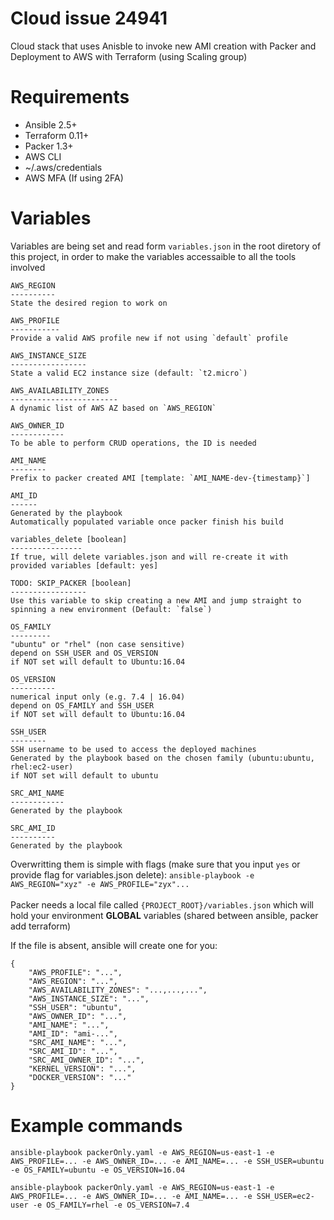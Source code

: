 # Cloud issue 24941
Cloud stack that uses Anisble to invoke new AMI creation with Packer and Deployment to AWS with Terraform (using Scaling group)

# Requirements
* Ansible 2.5+
* Terraform 0.11+
* Packer 1.3+
* AWS CLI
* ~/.aws/credentials
* AWS MFA (If using 2FA)

# Variables
Variables are being set and read form `variables.json` in the root diretory of this project, in order to make the variables accessaible to all the tools involved

    AWS_REGION
    ----------
    State the desired region to work on
    
    AWS_PROFILE
    -----------
    Provide a valid AWS profile new if not using `default` profile
    
    AWS_INSTANCE_SIZE
    -----------------
    State a valid EC2 instance size (default: `t2.micro`)
    
    AWS_AVAILABILITY_ZONES
    ------------------------  
    A dynamic list of AWS AZ based on `AWS_REGION`
    
    AWS_OWNER_ID
    ------------
    To be able to perform CRUD operations, the ID is needed
    
    AMI_NAME
    --------
    Prefix to packer created AMI [template: `AMI_NAME-dev-{timestamp}`]

    AMI_ID
    ------
    Generated by the playbook
    Automatically populated variable once packer finish his build

    variables_delete [boolean]
    ----------------
    If true, will delete variables.json and will re-create it with provided variables [default: yes]
    
    TODO: SKIP_PACKER [boolean]
    -----------------
    Use this variable to skip creating a new AMI and jump straight to spinning a new environment (Default: `false`)

    OS_FAMILY
    ---------
    "ubuntu" or "rhel" (non case sensitive)
    depend on SSH_USER and OS_VERSION
    if NOT set will default to Ubuntu:16.04

    OS_VERSION
    ----------
    numerical input only (e.g. 7.4 | 16.04)
    depend on OS_FAMILY and SSH_USER
    if NOT set will default to Ubuntu:16.04

    SSH_USER
    --------
    SSH username to be used to access the deployed machines
    Generated by the playbook based on the chosen family (ubuntu:ubuntu, rhel:ec2-user)
    if NOT set will default to ubuntu

    SRC_AMI_NAME
    ------------
    Generated by the playbook

    SRC_AMI_ID
    ----------
    Generated by the playbook

Overwritting them is simple with flags (make sure that you input `yes` or provide flag for variables.json delete): `ansible-playbook -e AWS_REGION="xyz" -e AWS_PROFILE="zyx"...`
<br><br>
Packer needs a local file called `{PROJECT_ROOT}/variables.json` which will hold your environment **GLOBAL** variables (shared between ansible, packer add terraform)

If the file is absent, ansible will create one for you:
```
{
    "AWS_PROFILE": "...",
    "AWS_REGION": "...",
    "AWS_AVAILABILITY_ZONES": "...,...,...",
    "AWS_INSTANCE_SIZE": "...",
    "SSH_USER": "ubuntu",
    "AWS_OWNER_ID": "...",
    "AMI_NAME": "...",
    "AMI_ID": "ami-...",
    "SRC_AMI_NAME": "...",
    "SRC_AMI_ID": "...",
    "SRC_AMI_OWNER_ID": "...",
    "KERNEL_VERSION": "...",
    "DOCKER_VERSION": "..."
}

```

# Example commands
`ansible-playbook packerOnly.yaml -e AWS_REGION=us-east-1 -e AWS_PROFILE=... -e AWS_OWNER_ID=... -e AMI_NAME=... -e SSH_USER=ubuntu -e OS_FAMILY=ubuntu -e OS_VERSION=16.04`

`ansible-playbook packerOnly.yaml -e AWS_REGION=us-east-1 -e AWS_PROFILE=... -e AWS_OWNER_ID=... -e AMI_NAME=... -e SSH_USER=ec2-user -e OS_FAMILY=rhel -e OS_VERSION=7.4`